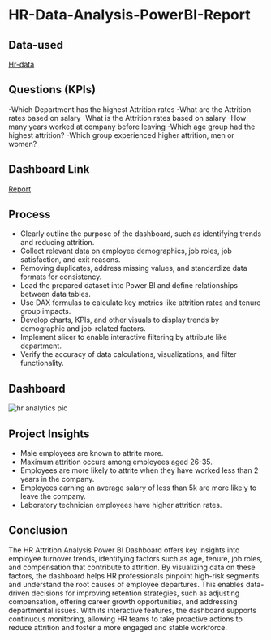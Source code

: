 # HR-Data-Analysis-PowerBI-Report

## Data-used
  <a href="https://github.com/Varshaa7722/HR-Data-Analysis-Report/blob/main/HR_Analytics.csv">Hr-data</a>
  
## Questions (KPIs)
  -Which Department has the highest Attrition rates
  -What are the Attrition rates based on salary
  -What is the Attrition rates based on salary
  -How many years worked at company before leaving
  -Which age group had the highest attrition?
  -Which group experienced higher attrition, men or women?
  
## Dashboard Link
  <a href="https://github.com/Varshaa7722/HR-Data-Analysis-Report/blob/main/HR%20dept.pdf"> Report </a>

## Process
 - Clearly outline the purpose of the dashboard, such as identifying trends and reducing attrition.
 - Collect relevant data on employee demographics, job roles, job satisfaction, and exit reasons.
 - Removing duplicates, address missing values, and standardize data formats for consistency.
 - Load the prepared dataset into Power BI and define relationships between data tables.
 - Use DAX formulas to calculate key metrics like attrition rates and tenure group impacts.
 - Develop charts, KPIs, and other visuals to display trends by demographic and job-related factors.
 - Implement slicer to enable interactive filtering by attribute like department.
 - Verify the accuracy of data calculations, visualizations, and filter functionality.

## Dashboard
![hr analytics pic](https://github.com/user-attachments/assets/2a6083a4-e9a6-4916-b402-2360b17175cf)

## Project Insights
- Male employees are known to attrite more.
- Maximum attrition occurs among employees aged 26-35.
- Employees are more likely to attrite when they have worked less than 2 years in the company.
- Employees earning an average salary of less than 5k are more likely to leave the company.
- Laboratory technician employees have higher attrition rates.

## Conclusion
The HR Attrition Analysis Power BI Dashboard offers key insights into employee turnover trends, identifying factors such as age, tenure, job roles, and compensation that contribute to attrition. By visualizing data on these factors, the dashboard helps HR professionals pinpoint high-risk segments and understand the root causes of employee departures. This enables data-driven decisions for improving retention strategies, such as adjusting compensation, offering career growth opportunities, and addressing departmental issues. With its interactive features, the dashboard supports continuous monitoring, allowing HR teams to take proactive actions to reduce attrition and foster a more engaged and stable workforce.
